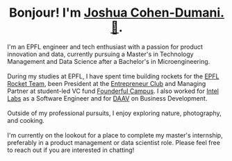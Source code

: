 <h1 align="center"> Bonjour! I'm <a href="https://in.linkedin.com/in/joshua-cohen-dumani/"><b>Joshua Cohen-Dumani. 👋</b></a>.</h1>

<p>I'm an EPFL engineer and tech enthusiast with a passion for product innovation and data, currently pursuing a Master's in Technology Management and Data Science after a Bachelor's in Microengineering.
</br></br>
During my studies at EPFL, I have spent time building rockets for the <a href="https://epflrocketteam.ch/" target="_blank" rel="noopener noreferrer">EPFL Rocket Team</a>, been President at the <a href="https://www.ec-epfl-unil.org/" target="_blank" rel="noopener noreferrer">Entrepreneur Club</a> and Managing Partner at student-led VC fund <a href="https://www.campus.founderful.com/" target="_blank" rel="noopener noreferrer">Founderful Campus</a>. I also worked for <a href="https://www.intel.com/content/www/us/en/research/neuromorphic-computing.html" target="_blank" rel="noopener noreferrer">Intel Labs</a> as a Software Engineer and for <a href="https://www.daav.ch/" target="_blank" rel="noopener noreferrer">DAAV</a> on Business Development.
</br></br>
Outside of my professional pursuits, I enjoy exploring nature, photography, and cooking.
</br></br>
I'm currently on the lookout for a place to complete my master's internship, preferably in a product management or data scientist role. Please feel free to reach out if you are interested in chatting!</p>
<!--
**j0shcd/j0shcd** is a ✨ _special_ ✨ repository because its `README.md` (this file) appears on your GitHub profile.

Here are some ideas to get you started:

- 🔭 I’m currently working on ...
- 🌱 I’m currently learning ...
- 👯 I’m looking to collaborate on ...
- 🤔 I’m looking for help with ...
- 💬 Ask me about ...
- 📫 How to reach me: ...
- 😄 Pronouns: ...
- ⚡ Fun fact: ...
-->
